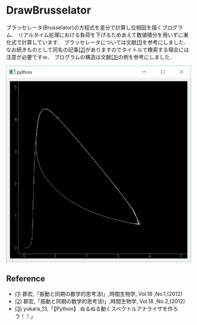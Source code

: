 ﻿DrawBrusselator
===============

ブラッセレータ(Brusselator)の方程式を差分で計算し位相図を描くプログラム．
リアルタイム処理における負荷を下げるためあえて数値積分を用いずに漸化式で計算しています．
ブラッセレータについては文献[(1)]を参考にしました．なお続きものとして同名の記事[(2)]がありますのでタイトルで検索する場合には注意が必要ですｗ．
プログラムの構造は文献[(3)]の例を参考にしました．

![スクリーンショット](image.jpg)

Reference
----------
* [(1)] 郡宏,「振動と同期の数学的思考法I」,時間生物学, Vol.18 ,No.1,(2012)
* [(2)] 郡宏,「振動と同期の数学的思考法I」,時間生物学, Vol.18 ,No.2,(2012)
* [(3)] yukara_13,「【Python】 ぬるぬる動くスペクトルアナライザを作ろう！！」

[(1)]:http://chronobiology.jp/journal/JSC2012-1-022.pdf
[(2)]:http://chronobiology.jp/journal/JSC2012-2-080.pdf
[(3)]: http://yukara-13.hatenablog.com/entry/2013/12/05/025655